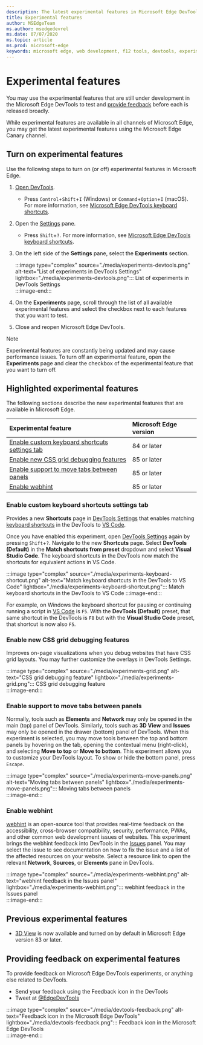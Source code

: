 ```yaml
---
description: The latest experimental features in Microsoft Edge DevTools
title: Experimental features
author: MSEdgeTeam
ms.author: msedgedevrel
ms.date: 07/07/2020
ms.topic: article
ms.prod: microsoft-edge
keywords: microsoft edge, web development, f12 tools, devtools, experiment
---
```


# Experimental features  

You may use the experimental features that are still under development in the Microsoft Edge DevTools to test and [provide feedback](#providing-feedback-on-experimental-features) before each is released broadly.  

While experimental features are available in all channels of Microsoft Edge, you may get the latest experimental features using the Microsoft Edge Canary channel.  

## Turn on experimental features  

Use the following steps to turn on \(or off\) experimental features in Microsoft Edge.  

1.  [Open DevTools][DevtoolsOpen].  
     *   Press `Control`+`Shift`+`I` \(Windows\) or `Command`+`Option`+`I` \(macOS\).  For more information, see [Microsoft Edge DevTools keyboard shortcuts][DevToolsShortcuts].  
1.  Open the [Settings][DevToolsCustomizeSettings] pane.  
    *   Press `Shift`+`?`.  For more information, see [Microsoft Edge DevTools keyboard shortcuts][DevToolsShortcuts].  
1.  On the left side of the **Settings** pane, select the **Experiments** section.  
    
    :::image type="complex" source="./media/experiments-devtools.png" alt-text="List of experiments in DevTools Settings" lightbox="./media/experiments-devtools.png":::
       List of experiments in DevTools Settings  
    :::image-end:::  
    
1.  On the **Experiments** page, scroll through the list of all available experimental features and select the checkbox next to each features that you want to test.  
1.  Close and reopen Microsoft Edge DevTools.  

> [!NOTE]
> Experimental features are constantly being updated and may cause performance issues.  To turn off an experimental feature, open the **Experiments** page and clear the checkbox of the experimental feature that you want to turn off.  

## Highlighted experimental features  

The following sections describe the new experimental features that are available in Microsoft Edge.  

| Experimental feature | Microsoft Edge version |  
|:--- |:--- |  
| [Enable custom keyboard shortcuts settings tab](#enable-custom-keyboard-shortcuts-settings-tab) | 84 or later |
| [Enable new CSS grid debugging features](#enable-new-css-grid-debugging-features) | 85 or later |  
| [Enable support to move tabs between panels](#enable-support-to-move-tabs-between-panels) | 85 or later |  
| [Enable webhint](#enable-webhint) | 85 or later | 

### Enable custom keyboard shortcuts settings tab

Provides a new **Shortcuts** page in [DevTools Settings][DevToolsCustomizeSettings] that enables matching [keyboard shortcuts][DevToolsShortcuts] in the DevTools to [VS Code][VisualstudioCode].  

Once you have enabled this experiment, open [DevTools Settings][DevToolsCustomizeSettings] again by pressing `Shift`+`?`.  Navigate to the new **Shortcuts** page.  Select **DevTools (Default)** in the **Match shortcuts from preset** dropdown and select **Visual Studio Code**.  The keyboard shortcuts in the DevTools now match the shortcuts for equivalent actions in VS Code.  

:::image type="complex" source="./media/experiments-keyboard-shortcut.png" alt-text="Match keyboard shortcuts in the DevTools to VS Code" lightbox="./media/experiments-keyboard-shortcut.png":::
   Match keyboard shortcuts in the DevTools to VS Code
:::image-end:::  

For example, on Windows the keyboard shortcut for pausing or continuing running a script in [VS Code][VisualstudioCodeShortcutsKeyboardWindows] is `F5`.  With the **DevTools (Default)** preset, that same shortcut in the DevTools is `F8` but with the **Visual Studio Code** preset, that shortcut is now also `F5`.  

### Enable new CSS grid debugging features  

Improves on-page visualizations when you debug websites that have CSS grid layouts.  You may further customize the overlays in DevTools Settings.  

:::image type="complex" source="./media/experiments-grid.png" alt-text="CSS grid debugging feature" lightbox="./media/experiments-grid.png":::
   CSS grid debugging feature  
:::image-end:::  

<!--Available in Microsoft Edge version 85 and later.  -->  

### Enable support to move tabs between panels  

Normally, tools such as **Elements** and **Network** may only be opened in the main \(top\) panel of DevTools.  Similarly, tools such as **3D View** and **Issues** may only be opened in the drawer \(bottom\) panel of DevTools.  When this experiment is selected, you may move tools between the top and bottom panels by hovering on the tab, opening the contextual menu \(right-click\), and selecting **Move to top** or **Move to bottom**.   This experiment allows you to customize your DevTools layout.  To show or hide the bottom panel, press `Escape`.  

:::image type="complex" source="./media/experiments-move-panels.png" alt-text="Moving tabs between panels" lightbox="./media/experiments-move-panels.png":::
   Moving tabs between panels  
:::image-end:::  

<!--Available in Microsoft Edge version 85 and later.  -->  

### Enable webhint  

[webhint][WebhintMain] is an open-source tool that provides real-time feedback on the accessibility, cross-browser compatibility, security, performance, PWAs, and other common web development issues of websites.  This experiment brings the webhint feedback into DevTools in the [Issues][DevtoolsIssues] panel.  You may select the issue to see documentation on how to fix the issue and a list of the affected resources on your website.  Select a resource link to open the relevant **Network**, **Sources**, or **Elements** pane in DevTools.  

:::image type="complex" source="./media/experiments-webhint.png" alt-text="webhint feedback in the Issues panel" lightbox="./media/experiments-webhint.png":::
   webhint feedback in the Issues panel  
:::image-end:::      

<!--Available in Microsoft Edge version 85 and later.  -->  

## Previous experimental features  

*   [3D View][Devtools3dViewIndex] is now available and turned on by default in Microsoft Edge version 83 or later.  

## Providing feedback on experimental features  

To provide feedback on Microsoft Edge DevTools experiments, or anything else related to DevTools.  

*   Send your feedback using the Feedback icon in the DevTools  
*   Tweet at [@EdgeDevTools][TwitterEdgedevtools]  

:::image type="complex" source="./media/devtools-feedback.png" alt-text="Feedback icon in the Microsoft Edge DevTools" lightbox="./media/devtools-feedback.png":::
   Feedback icon in the Microsoft Edge DevTools  
:::image-end:::  

<!-- links -->  

[Devtools3dViewIndex]: ./3d-view/index.md "3D View | Microsoft Docs"  
[DevtoolsIssues]: ./issues/index.md "Find and fix problems with the Microsoft Edge DevTools Issues tool | Microsoft Docs"  
[DevToolsCustomizeSettings]: ./customize/index.md#settings "Settings - Customize Microsoft Edge DevTools | Microsoft Docs"  
[DevToolsShortcuts]: ./shortcuts.md "Microsoft Edge DevTools keyboard shortcuts | Microsoft Docs"  
[DevtoolsOpen]: ./open.md "Open Microsoft Edge DevTools | Microsoft Docs"  

[TwitterEdgedevtools]: https://www.twitter.com/EdgeDevTools "Microsoft Edge DevTools | Twitter"  

[VisualstudioCode]: https://code.visualstudio.com "Visual Studio Code"  
[VisualstudioCodeShortcutsKeyboardWindows]: https://code.visualstudio.com/shortcuts/keyboard-shortcuts-windows.pdf "Visual Studio Code Keyboard shortcuts for Windows | Visual Studio Code"  

[WebhintMain]: https://webhint.io "webhint" 
